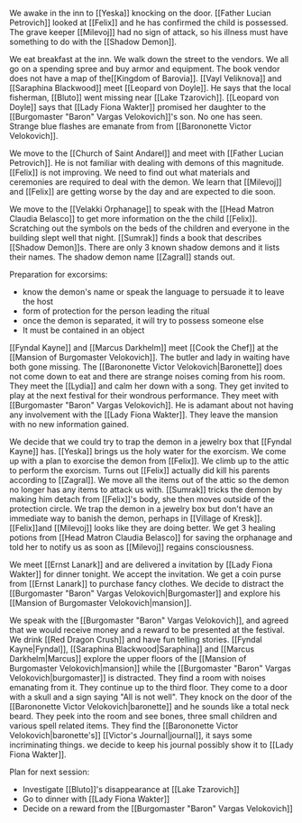 We awake in the inn to [[Yeska]] knocking on the door. [[Father Lucian Petrovich]] looked at [[Felix]] and he has confirmed the child is possessed. The grave keeper [[Milevoj]] had no sign of attack, so his illness must have something to do with the [[Shadow Demon]].

We eat breakfast at the inn. We walk down the street to the vendors. We all go on a spending spree and buy armor and equipment. The book vendor does not have a map of the[[Kingdom of Barovia]].  [[Vayl Veliknova]] and [[Saraphina Blackwood]] meet [[Leopard von Doyle]]. He says that the local fisherman, [[Bluto]] went missing near [[Lake Tzarovich]].  [[Leopard von Doyle]] says that [[Lady Fiona Wakter]] promised her daughter to the [[Burgomaster "Baron" Vargas Velokovich]]'s son. No one has seen. Strange blue flashes are emanate from from [[Barononette Victor Velokovich]]. 

We move to the [[Church of Saint Andarel]] and meet with [[Father Lucian Petrovich]]. He is not familiar with dealing with demons of this magnitude. [[Felix]] is not improving. We need to find out what materials and ceremonies are required to deal with the demon. We learn that [[Milevoj]] and [[Felix]] are getting worse by the day and are expected to die soon. 

We move to the [[Velakki Orphanage]] to speak with the [[Head Matron Claudia Belasco]] to get more information on the the child [[Felix]]. Scratching out the symbols on the beds of the children and everyone in the building slept well that night. [[Sumrak]] finds a book that describes [[Shadow Demon]]s. There are only 3 known shadow demons and it lists their names. The shadow demon name [[Zagral]] stands out.

Preparation for excorsims:
- know the demon's name or speak the language to persuade it to leave the host
- form of protection for the person leading the ritual
- once the demon is separated, it will try to possess someone else
- It must be contained in an object

[[Fyndal Kayne]] and [[Marcus Darkhelm]] meet [[Cook the Chef]] at the [[Mansion of Burgomaster Velokovich]].  The butler and lady in waiting have both gone missing. The [[Barononette Victor Velokovich|Baronette]] does not come down to eat and there are strange noises coming from his room. They meet the [[Lydia]] and calm her down with a song. They get invited to play at the next festival for their wondrous performance. They meet with [[Burgomaster "Baron" Vargas Velokovich]]. He is adamant about not having any involvement with the [[Lady Fiona Wakter]]. They leave the mansion with no new information gained.

We decide that we could try to trap the demon in a jewelry box that [[Fyndal Kayne]] has. [[Yeska]] brings us the holy water for the exorcism. We come up with a plan to exorcise the demon from [[Felix]]. We climb up to the attic to perform the exorcism. Turns out [[Felix]] actually did kill his parents according to [[Zagral]]. We move all the items out of the attic so the demon no longer has any items to attack us with. [[Sumrak]] tricks the demon by making him detach from [[Felix]]'s body, she then moves outside of the protection circle. We trap the demon in a jewelry box but don't have an immediate way to banish the demon, perhaps in [[Village of Kresk]]. [[Felix]]and [[Milevoj]] looks like they are doing better. We get 3 healing potions from [[Head Matron Claudia Belasco]] for saving the orphanage and told her to notify us as soon as [[Milevoj]] regains consciousness.

We meet [[Ernst Lanark]] and are delivered a invitation by [[Lady Fiona Wakter]] for dinner tonight. We accept the invitation. We get a coin purse from [[Ernst Lanark]] to purchase fancy clothes. We decide to distract the [[Burgomaster "Baron" Vargas Velokovich|Burgomaster]] and explore his [[Mansion of Burgomaster Velokovich|mansion]]. 

We speak with the [[Burgomaster "Baron" Vargas Velokovich]], and agreed that we would receive money and a reward to be presented at the festival. We drink [[Red Dragon Crush]]  and have fun telling stories. [[Fyndal Kayne|Fyndal]], [[Saraphina Blackwood|Saraphina]] and [[Marcus Darkhelm|Marcus]] explore the upper floors of the [[Mansion of Burgomaster Velokovich|mansion]] while the [[Burgomaster "Baron" Vargas Velokovich|burgomaster]] is distracted. They find a room with noises emanating from it. They continue up to the third floor. They come to a door with a skull and a sign saying "All is not well". They knock on the door of the [[Barononette Victor Velokovich|baronette]] and he sounds like a total neck beard. They peek into the room and see bones, three small children and various spell related items. They find the [[Barononette Victor Velokovich|baronette's]] [[Victor's Journal|journal]], it says some incriminating things. we decide to keep his journal possibly show it to [[Lady Fiona Wakter]].

Plan for next session:
- Investigate [[Bluto]]'s disappearance at [[Lake Tzarovich]]
- Go to dinner with [[Lady Fiona Wakter]]
- Decide on a reward from the [[Burgomaster "Baron" Vargas Velokovich]]